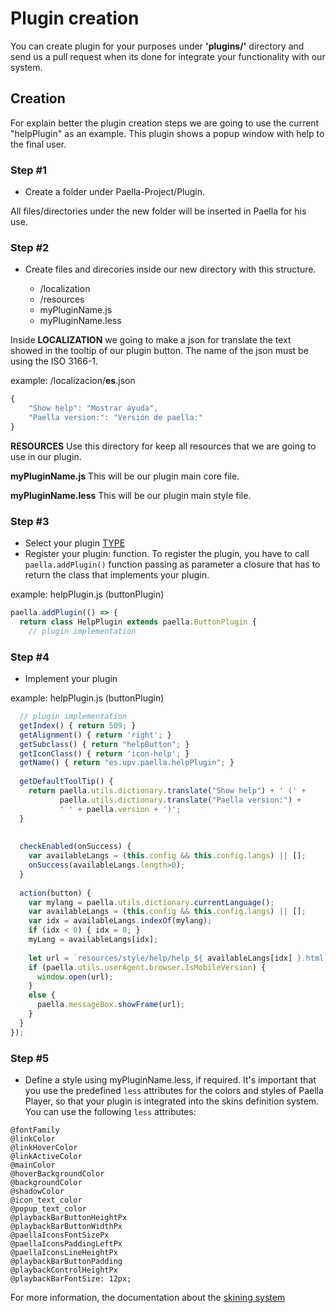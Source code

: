 ---
---

# Plugin creation

You can create plugin for your purposes under **'plugins/'** directory and send us a pull request when its done for integrate your functionality with our system.

## Creation

For explain better the plugin creation steps we are going to use the current "helpPlugin" as an example. This plugin shows a popup window with help to the final user.

### Step #1 

- Create a folder under Paella-Project/Plugin.

All files/directories under the new folder will be inserted in Paella for his use.

### Step #2

- Create files and direcories inside our new directory with this structure.

    * /localization
    * /resources
    * myPluginName.js
    * myPluginName.less


Inside **LOCALIZATION** we going to make a json for translate the text showed in the tooltip of our plugin button. The name of the json must be using the ISO 3166-1. 

example: /localizacion/**es**.json

```javascript
{
	"Show help": "Mostrar ayuda",
	"Paella version:": "Versión de paella:"
}
```

**RESOURCES** Use this directory for keep all resources that we are going to use in our plugin.

**myPluginName.js** This will be our plugin main core file.

**myPluginName.less** This will be our plugin main style file.

### Step #3

- Select your plugin [TYPE](plugin_types.md)
- Register your plugin: function. To register the plugin, you have to call `paella.addPlugin()` function passing as parameter a closure that has to return the class that implements your plugin.

example: helpPlugin.js (buttonPlugin)

```javascript
paella.addPlugin(() => {
  return class HelpPlugin extends paella.ButtonPlugin {
    // plugin implementation
```

### Step #4

- Implement your plugin

example: helpPlugin.js (buttonPlugin)

```javascript
  // plugin implementation
  getIndex() { return 509; }
  getAlignment() { return 'right'; }
  getSubclass() { return "helpButton"; }
  getIconClass() { return 'icon-help'; }
  getName() { return "es.upv.paella.helpPlugin"; }
  
  getDefaultToolTip() {
	return paella.utils.dictionary.translate("Show help") + ' (' +
		   paella.utils.dictionary.translate("Paella version:") +
		   ' ' + paella.version + ')';
  }
  
  
  checkEnabled(onSuccess) { 
  	var availableLangs = (this.config && this.config.langs) || [];
  	onSuccess(availableLangs.length>0); 
  }
  
  action(button) {
  	var mylang = paella.utils.dictionary.currentLanguage();
  	var availableLangs = (this.config && this.config.langs) || [];
  	var idx = availableLangs.indexOf(mylang);
	if (idx < 0) { idx = 0; }
	myLang = availableLangs[idx];
	  
  	let url = `resources/style/help/help_${ availableLangs[idx] }.html`;
  	if (paella.utils.userAgent.browser.IsMobileVersion) {
  	  window.open(url);
  	}
  	else {
  	  paella.messageBox.showFrame(url);
  	}
  }
}); 
```

### Step #5

- Define a style using myPluginName.less, if required. It's important that you use the predefined `less` attributes for the colors and styles of Paella Player, so that your plugin is integrated into the skins definition system. You can use the following `less` attributes:

```less
@fontFamily
@linkColor
@linkHoverColor
@linkActiveColor
@mainColor
@hoverBackgroundColor
@backgroundColor
@shadowColor
@icon_text_color
@popup_text_color
@playbackBarButtonHeightPx
@playbackBarButtonWidthPx
@paellaIconsFontSizePx
@paellaIconsPaddingLeftPx
@paellaIconsLineHeightPx
@playbackBarButtonPadding
@playbackControlHeightPx
@playbackBarFontSize: 12px;
```

For more information, the documentation about the [skining system](../adopters/skining.md)
